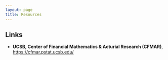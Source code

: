 ```yaml
---
layout: page
title: Resources
---
```


## Links
* **UCSB, Center of Financial Mathematics & Acturial Research (CFMAR)**, https://cfmar.pstat.ucsb.edu/
